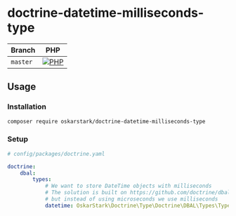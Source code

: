 # doctrine-datetime-milliseconds-type

| Branch    | PHP                                         |
|-----------|---------------------------------------------|
| `master`  | [![PHP][build-status-master-php]][actions]  |

## Usage

### Installation

```bash
composer require oskarstark/doctrine-datetime-milliseconds-type
```



### Setup
```yaml
# config/packages/doctrine.yaml

doctrine:
    dbal:
        types:
            # We want to store DateTime objects with milliseconds
            # The solution is built on https://github.com/doctrine/dbal/issues/2873#issuecomment-701052412
            # but instead of using microseconds we use milliseconds
            datetime: OskarStark\Doctrine\Type\Doctrine\DBAL\Types\Type\DateTimeMillisecondsType
```

[build-status-master-php]: https://github.com/oskarstark/doctrine-datetime-milliseconds-type/actions/workflows/ci.yaml/badge.svg?branch=master

[actions]: https://github.com/oskarstark/doctrine-datetime-milliseconds-type/actions
